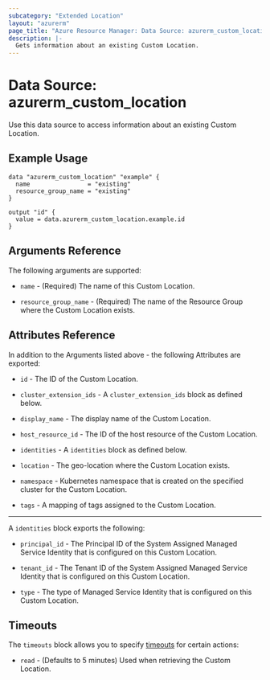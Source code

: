 ```yaml
---
subcategory: "Extended Location"
layout: "azurerm"
page_title: "Azure Resource Manager: Data Source: azurerm_custom_location"
description: |-
  Gets information about an existing Custom Location.
---
```


# Data Source: azurerm_custom_location

Use this data source to access information about an existing Custom Location.

## Example Usage

```hcl
data "azurerm_custom_location" "example" {
  name                = "existing"
  resource_group_name = "existing"
}

output "id" {
  value = data.azurerm_custom_location.example.id
}
```

## Arguments Reference

The following arguments are supported:

* `name` - (Required) The name of this Custom Location.

* `resource_group_name` - (Required) The name of the Resource Group where the Custom Location exists.

## Attributes Reference

In addition to the Arguments listed above - the following Attributes are exported:

* `id` - The ID of the Custom Location.

* `cluster_extension_ids` - A `cluster_extension_ids` block as defined below.

* `display_name` - The display name of the Custom Location.

* `host_resource_id` - The ID of the host resource of the Custom Location.

* `identities` - A `identities` block as defined below.

* `location` - The geo-location where the Custom Location exists.

* `namespace` - Kubernetes namespace that is created on the specified cluster for the Custom Location.

* `tags` - A mapping of tags assigned to the Custom Location.

---

A `identities` block exports the following:

* `principal_id` - The Principal ID of the System Assigned Managed Service Identity that is configured on this Custom Location.

* `tenant_id` - The Tenant ID of the System Assigned Managed Service Identity that is configured on this Custom Location.

* `type` - The type of Managed Service Identity that is configured on this Custom Location.

## Timeouts

The `timeouts` block allows you to specify [timeouts](https://www.terraform.io/language/resources/syntax#operation-timeouts) for certain actions:

* `read` - (Defaults to 5 minutes) Used when retrieving the Custom Location.
